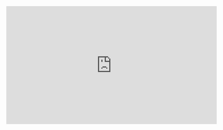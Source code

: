 <iframe width="560" height="315" src="https://www.youtube.com/embed/YvtDpuzakqw" title="YouTube video player" frameborder="0" allow="accelerometer; autoplay; clipboard-write; encrypted-media; gyroscope; picture-in-picture" allowfullscreen></iframe>